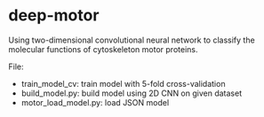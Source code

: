 # deep-motor
Using two-dimensional convolutional neural network to classify the molecular functions of cytoskeleton motor proteins.

File:
- train_model_cv: train model with 5-fold cross-validation
- build_model.py: build model using 2D CNN on given dataset
- motor_load_model.py: load JSON model
